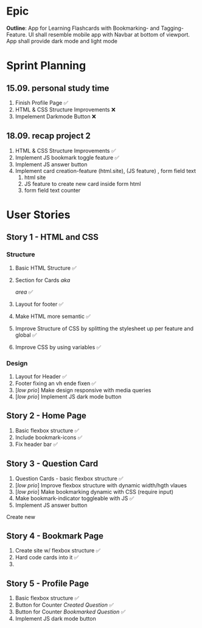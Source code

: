 # Epic

**Outline**: App for Learning Flashcards with Bookmarking- and Tagging-Feature. UI shall resemble mobile app with Navbar at bottom of viewport. App shall provide dark mode and light mode

# Sprint Planning

## 15.09. personal study time

1. Finish Profile Page ✅
2. HTML & CSS Structure Improvements ❌
3. Impelement Darkmode Button ❌

## 18.09. recap project 2

1. HTML & CSS Structure Improvements ✅
2. Implement JS bookmark toggle feature ✅
3. Implement JS answer button
4. Implement card creation-feature (html.site), (JS feature) , form field text
   1. html site
   2. JS feature to create new card inside form html
   3. form field text counter

# User Stories

## Story 1 - HTML and CSS

### Structure

1. Basic HTML Structure ✅

2. Section for Cards _aka <main> area_ ✅
3. Layout for footer ✅
4. Make HTML more semantic ✅
5. Improve Structure of CSS by splitting the stylesheet up per feature and global ✅
6. Improve CSS by using variables ✅

### Design

1. Layout for Header ✅
2. Footer fixing an vh ende fixen ✅
3. [*low prio*] Make design responsive with media queries
4. [*low prio*] Implement JS dark mode button

## Story 2 - Home Page

1. Basic flexbox structure ✅
2. Include bookmark-icons ✅
3. Fix header bar ✅

## Story 3 - Question Card

1. Question Cards - basic flexbox structure ✅
2. [*low prio*] Improve flexbox structure with dynamic width/hgth vlaues
3. [*low prio*] Make bookmarking dynamic with CSS (require input)
4. Make bookmark-indicator toggleable with JS ✅
5. Implement JS answer button

Create new

## Story 4 - Bookmark Page

1. Create site w/ flexbox structure ✅
2. Hard code cards into it ✅
3.

## Story 5 - Profile Page

1. Basic flexbox structure ✅
2. Button for Counter _Created Question_ ✅
3. Button for Counter _Bookmarked Question_ ✅
4. Implement JS dark mode button
